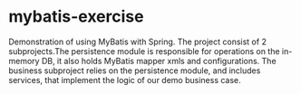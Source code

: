# mybatis-exercise
Demonstration of using MyBatis with Spring.
The project consist of 2 subprojects.The persistence module is responsible for operations on the in-memory DB,
it also holds MyBatis mapper xmls and configurations. The business subproject relies on the persistence module,
and includes services, that implement the logic of our demo business case.
